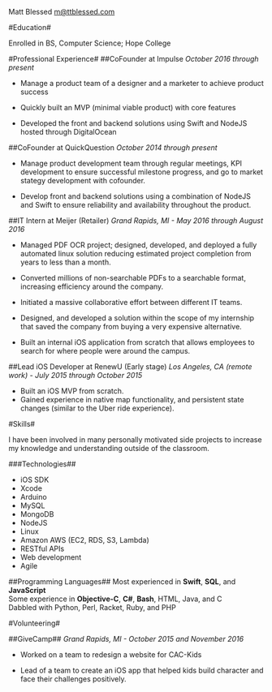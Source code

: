 Matt Blessed
m@ttblessed.com

#Education#

Enrolled in BS, Computer Science; Hope College

#Professional Experience#
##CoFounder at Impulse
*October 2016 through present*

* Manage a product team of a designer and a marketer to achieve product success

* Quickly built an MVP (minimal viable product) with core features

* Developed the front and backend solutions using Swift and NodeJS hosted through DigitalOcean

##CoFounder at QuickQuestion
*October 2014 through present*

* Manage product development team through regular meetings, KPI development to ensure successful milestone progress, and go to market stategy development with cofounder.

* Develop front and backend solutions using a combination of NodeJS and Swift to ensure reliability and availability throughout the product.

##IT Intern at Meijer (Retailer)
*Grand Rapids, MI - May 2016 through August 2016*

* Managed PDF OCR project; designed, developed, and deployed a fully automated linux solution reducing estimated project completion from years to less than a month.

* Converted millions of non-searchable PDFs to a searchable format, increasing efficiency around the company. 

* Initiated a massive collaborative effort between different IT teams.

* Designed, and developed a solution within the scope of my internship that saved the company from buying a very expensive alternative.

* Built an internal iOS application from scratch that allows employees to search for where people were around the campus.

##Lead iOS Developer at RenewU (Early stage)
*Los Angeles, CA (remote work) - July 2015 through October 2015*

* Built an iOS MVP from scratch.
* Gained experience in native map functionality, and persistent state changes (similar to the Uber ride experience).

#Skills#

I have been involved in many personally motivated side projects to increase my knowledge and understanding outside of the classroom.

###Technologies##
- iOS SDK
- Xcode
- Arduino
- MySQL
- MongoDB
- NodeJS
- Linux
- Amazon AWS (EC2, RDS, S3, Lambda)
- RESTful APIs
- Web development
- Agile

##Programming Languages##
Most experienced in **Swift**, **SQL**, and **JavaScript** <br>
Some experience in **Objective-C**, **C#**, **Bash**, HTML, Java, and C <br>
Dabbled with Python, Perl, Racket, Ruby, and PHP

#Volunteering#

##GiveCamp##
*Grand Rapids, MI - October 2015 and November 2016*

* Worked on a team to redesign a website for CAC-Kids

* Lead of a team to create an iOS app that helped kids build character and face their challenges positively.
